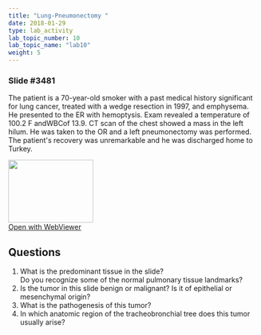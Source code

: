 ```yaml
---
title: "Lung-Pneumonectomy "
date: 2018-01-29
type: lab_activity
lab_topic_number: 10
lab_topic_name: "lab10"
weight: 5
---
```

<div class="entrybody">
<h3>Slide #3481</h3>

<p>The patient is a 70-year-old smoker with a past medical history significant for lung cancer, treated with a wedge resection in 1997, and emphysema. He presented to the ER with hemoptysis. Exam revealed a temperature of 100.2 F and<span class="caps">WBC</span>of 13.9. CT scan of the chest showed a mass in the left hilum. He was taken to the OR and a left pneumonectomy was performed. The patient's recovery was unremarkable and he was discharged home to Turkey.<br clear="all"></p>

<div class="thumbnail"><a href="http://virtualslides.cumc.columbia.edu/3481.svs/view.apml?" target="_blank"><img alt="" src="http://pathologylab.ccnmtl.columbia.edu/assets/images/slide_3481.jpg" width="170" height="126" class="mt-image-left"></a><br><a href="http://virtualslides.cumc.columbia.edu/3481.svs/view.apml?" target="_blank">Open with WebViewer</a></div>

<h2>Questions</h2>


<ol>
<li>What is the predominant tissue in the slide?<br>Do you recognize some of the normal pulmonary tissue landmarks?</li>
<li>Is the tumor in this slide benign or malignant? Is it of epithelial or mesenchymal origin?</li>
<li>What is the pathogenesis of this tumor?</li>
<li>In which anatomic region of the tracheobronchial tree does this tumor usually arise?</li>
</ol>


						
</div>
